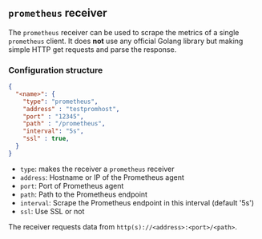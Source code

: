 <!--
---
title: Message scraper for Prometheus
description: Message scraper for Prometheus monitoring endpoints
categories: [cc-lib]
tags: ['Admin', 'Developer']
weight: 2
hugo_path: docs/reference/cc-lib/receivers/prometheus.md
---
-->


## `prometheus` receiver

The `prometheus` receiver can be used to scrape the metrics of a single `prometheus` client. It does **not** use any official Golang library but making simple HTTP get requests and parse the response.

### Configuration structure

```json
{
  "<name>": {
    "type": "prometheus",
    "address" : "testpromhost",
    "port" : "12345",
    "path" : "/prometheus",
    "interval": "5s",
    "ssl" : true,
  }
}
```

- `type`: makes the receiver a `prometheus` receiver
- `address`: Hostname or IP of the Prometheus agent
- `port`: Port of Prometheus agent
- `path`: Path to the Prometheus endpoint
- `interval`: Scrape the Prometheus endpoint in this interval (default '5s')
- `ssl`: Use SSL or not

The receiver requests data from `http(s)://<address>:<port>/<path>`.
